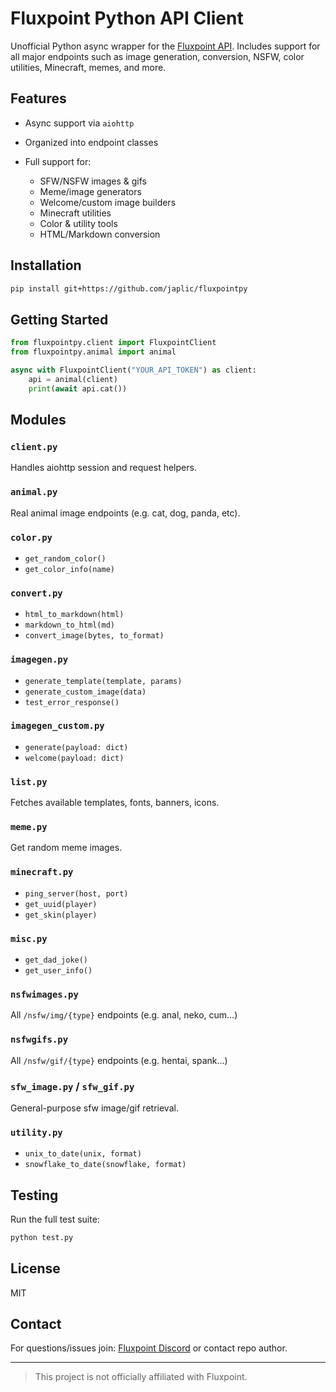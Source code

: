 # Fluxpoint Python API Client

Unofficial Python async wrapper for the [Fluxpoint API](https://fluxpoint.dev). Includes support for all major endpoints such as image generation, conversion, NSFW, color utilities, Minecraft, memes, and more.

## Features

* Async support via `aiohttp`
* Organized into endpoint classes
* Full support for:

  * SFW/NSFW images & gifs
  * Meme/image generators
  * Welcome/custom image builders
  * Minecraft utilities
  * Color & utility tools
  * HTML/Markdown conversion

## Installation

```bash
pip install git+https://github.com/japlic/fluxpointpy
```

## Getting Started

```python
from fluxpointpy.client import FluxpointClient
from fluxpointpy.animal import animal

async with FluxpointClient("YOUR_API_TOKEN") as client:
    api = animal(client)
    print(await api.cat())
```

## Modules

### `client.py`

Handles aiohttp session and request helpers.

### `animal.py`

Real animal image endpoints (e.g. cat, dog, panda, etc).

### `color.py`

* `get_random_color()`
* `get_color_info(name)`

### `convert.py`

* `html_to_markdown(html)`
* `markdown_to_html(md)`
* `convert_image(bytes, to_format)`

### `imagegen.py`

* `generate_template(template, params)`
* `generate_custom_image(data)`
* `test_error_response()`

### `imagegen_custom.py`

* `generate(payload: dict)`
* `welcome(payload: dict)`

### `list.py`

Fetches available templates, fonts, banners, icons.

### `meme.py`

Get random meme images.

### `minecraft.py`

* `ping_server(host, port)`
* `get_uuid(player)`
* `get_skin(player)`

### `misc.py`

* `get_dad_joke()`
* `get_user_info()`

### `nsfwimages.py`

All `/nsfw/img/{type}` endpoints (e.g. anal, neko, cum...)

### `nsfwgifs.py`

All `/nsfw/gif/{type}` endpoints (e.g. hentai, spank...)

### `sfw_image.py` / `sfw_gif.py`

General-purpose sfw image/gif retrieval.

### `utility.py`

* `unix_to_date(unix, format)`
* `snowflake_to_date(snowflake, format)`

## Testing

Run the full test suite:

```bash
python test.py
```

## License

MIT

## Contact

For questions/issues join: [Fluxpoint Discord](https://discord.gg/fluxpoint) or contact repo author.

---

> This project is not officially affiliated with Fluxpoint.
